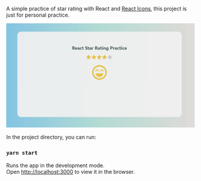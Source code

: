 A simple practice of star rating with React and [React Icons](https://github.com/react-icons/react-icons), this project is just for personal practice.

![image](https://github.com/chiyomiya/react-star-rating-prac/blob/master/practice-starrating.jpg)

In the project directory, you can run:

### `yarn start`

Runs the app in the development mode.<br />
Open [http://localhost:3000](http://localhost:3000) to view it in the browser.